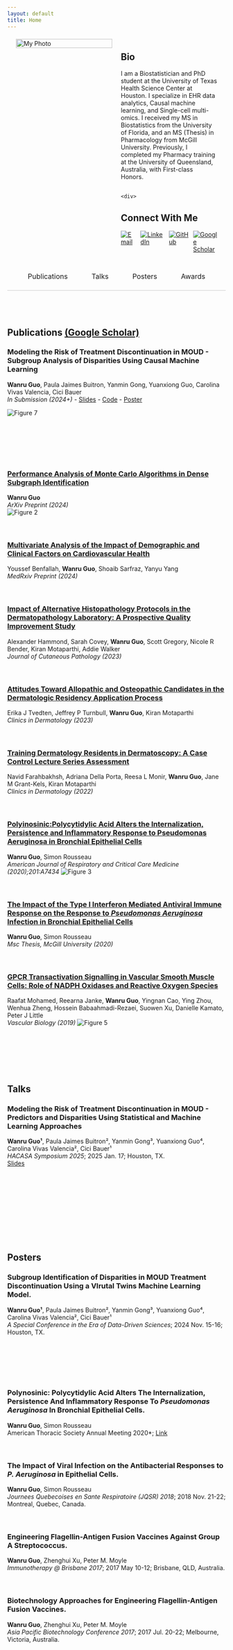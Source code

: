 ```yaml
---
layout: default
title: Home
---
```



<div style="display: flex; align-items: flex-start; margin: 20px;">
  <!-- Left Section: Enlarged Photo -->
  <div style="flex: 1; margin-right: 20px;">
    <img src="/assets/images/profile.jpg" alt="My Photo" style="width: 100%; height: 100%; object-fit: cover;">
  </div>
  
  <!-- Right Section: Bio and Connect -->
  <div style="flex: 1;">
    <!-- Bio Section -->
    <div style="margin-bottom: 30px;">
      <h2><strong>Bio</strong></h2>
      <p>
        I am a Biostatistician and PhD student at the University of Texas Health Science Center at Houston. 
        I specialize in EHR data analytics, Causal machine learning, and Single-cell multi-omics. I received 
        my MS in Biostatistics from the University of Florida, and an MS (Thesis) in Pharmacology from McGill 
        University. Previously, I completed my Pharmacy training at the University of Queensland, Australia, 
        with First-class Honors.
      </p>
    </div>
    
    <div>
  <h2>Connect With Me</h2>
  <ul style="list-style-type: none; padding: 0; display: flex; gap: 10px;">
    <li>
      <a href="mailto:wanru.guo@uth.tmc.edu" target="_blank">
        <img src="https://img.shields.io/badge/Email-D14836?style=flat-square&logo=gmail&logoColor=white" alt="Email">
      </a>
    </li>
    <li>
      <a href="https://www.linkedin.com/in/wanru-g/" target="_blank">
        <img src="https://img.shields.io/badge/LinkedIn-0077B5?style=flat-square&logo=linkedin&logoColor=white" alt="LinkedIn">
      </a>
    </li>
    <li>
      <a href="https://github.com/wguo3773" target="_blank">
        <img src="https://img.shields.io/badge/GitHub-181717?style=flat-square&logo=github&logoColor=white" alt="GitHub">
      </a>
    </li>
    <li>
      <a href="https://scholar.google.com/citations?user=Do3xkCgAAAAJ&hl=en" target="_blank">
        <img src="https://img.shields.io/badge/Google%20Scholar-4285F4?style=flat-square&logo=google-scholar&logoColor=white" alt="Google Scholar">
      </a>
    </li>
  </ul>
</div>
</div>
</div>


<div style="display: flex; justify-content: center; gap: 15px; margin-bottom: 20px; border-bottom: 1px solid #ccc; padding-bottom: 10px;">
  <a href="#publications" style="text-decoration: none;">
    <div style="
      padding: 10px 20px; 
      font-size: 16px; 
      cursor: pointer; 
      border-bottom: 2px solid transparent;
      transition: all 0.3s ease;
    ">
      Publications
    </div>
  </a>
  <a href="#talks" style="text-decoration: none;">
    <div style="
      padding: 10px 20px; 
      font-size: 16px; 
      cursor: pointer; 
      border-bottom: 2px solid transparent;
      transition: all 0.3s ease;
    ">
      Talks
    </div>
  </a>
  <a href="#posters" style="text-decoration: none;">
    <div style="
      padding: 10px 20px; 
      font-size: 16px; 
      cursor: pointer; 
      border-bottom: 2px solid transparent;
      transition: all 0.3s ease;
    ">
      Posters
    </div>
  </a>
  <a href="#awards" style="text-decoration: none;">
    <div style="
      padding: 10px 20px; 
      font-size: 16px; 
      cursor: pointer; 
      border-bottom: 2px solid transparent;
      transition: all 0.3s ease;
    ">
      Awards
    </div>
  </a>
</div>

<br><br> 


## **Publications [(Google Scholar)](https://scholar.google.com/citations?user=Do3xkCgAAAAJ&hl=en)**

### **Modeling the Risk of Treatment Discontinuation in MOUD - Subgroup Analysis of Disparities Using Causal Machine Learning**  
**Wanru Guo**, Paula Jaimes Buitron, Yanmin Gong, Yuanxiong Guo, Carolina Vivas Valencia, Cici Bauer<br> 
*In Submission (2024+)* - [Slides](/assets/publications/WGUO%20finale%20Presentation_allgroup.pptx) - [Code](https://github.com/wguo3773/iqvia-causal-ml-oud/blob/main/AIM%20AHEAD%20Virtual%20Twins%20WG.html) - [Poster](https://github.com/wguo3773/iqvia-causal-ml-oud/blob/main/WGUO%20poster%20presentation%20UTH%20conference%20FINAL.pptx)

![Figure 7](/assets/images/pub_fig7.png)
<br><br><br> 

<!--
### **Identifying Rare Cell Populations and Improving ScRNA-Seq Clustering Accuracy Using the RECOMBINE SHC-SSL and SHC-FL Algorithms**
**Wanru Guo**, Xubin Li, Anil Korkut<br>
*Research in Computational Molecular Biology (RECOMB) 2024*

![Figure 6](/assets/images/pub_fig6.png)  
[Slides](/assets/publications/RECOMBINE%20ppt.pptx) - [Code](/assets/publications/RECOMBINE_final_results_WG.html) 
-->
<br><br><br>

### [**Performance Analysis of Monte Carlo Algorithms in Dense Subgraph Identification**](/assets/publications/paper_dense_subgraphs.pdf)
**Wanru Guo**<br>
*ArXiv Preprint (2024)*  
![Figure 2](/assets/images/pub_fig2.png)
<br><br><br>

### [**Multivariate Analysis of the Impact of Demographic and Clinical Factors on Cardiovascular Health**](https://www.medrxiv.org/content/10.1101/2024.05.19.24307595v1) 
Youssef Benfallah, **Wanru Guo**, Shoaib Sarfraz, Yanyu Yang<br>
*MedRxiv Preprint (2024)*
<br><br><br>

### [**Impact of Alternative Histopathology Protocols in the Dermatopathology Laboratory: A Prospective Quality Improvement Study**](https://onlinelibrary.wiley.com/doi/abs/10.1111/cup.14400)
Alexander Hammond, Sarah Covey, **Wanru Guo**, Scott Gregory, Nicole R Bender, Kiran Motaparthi, Addie Walker<br>
*Journal of Cutaneous Pathology (2023)* 
<br><br><br>

### [**Attitudes Toward Allopathic and Osteopathic Candidates in the Dermatologic Residency Application Process**](https://www.sciencedirect.com/science/article/pii/S0738081X22001286) 
Erika J Tvedten, Jeffrey P Turnbull, **Wanru Guo**, Kiran Motaparthi<br>
*Clinics in Dermatology (2023)* 
<br><br><br>

### [**Training Dermatology Residents in Dermatoscopy: A Case Control Lecture Series Assessment**](https://www.sciencedirect.com/science/article/pii/S0738081X22001079) 
Navid Farahbakhsh, Adriana Della Porta, Reesa L Monir, **Wanru Guo**, Jane M Grant-Kels, Kiran Motaparthi<br>
*Clinics in Dermatology (2022)* 
<br><br><br>

### [**Polyinosinic:Polycytidylic Acid Alters the Internalization, Persistence and Inflammatory Response to Pseudomonas Aeruginosa in Bronchial Epithelial Cells**](https://www.atsjournals.org/doi/abs/10.1164/ajrccm-conference.2020.201.1_MeetingAbstracts.A7434)
**Wanru Guo**, Simon Rousseau<br>
*American Journal of Respiratory and Critical Care Medicine (2020);201:A7434* 
![Figure 3](/assets/images/pub_fig3.png)
<br><br><br>

### [**The Impact of the Type I Interferon Mediated Antiviral Immune Response on the Response to *Pseudomonas Aeruginosa* Infection in Bronchial Epithelial Cells**](/assets/publications/thesis_mspharamcology.pdf)
**Wanru Guo**, Simon Rousseau<br>
*Msc Thesis, McGill University (2020)*
<br><br><br>

### [**GPCR Transactivation Signalling in Vascular Smooth Muscle Cells: Role of NADPH Oxidases and Reactive Oxygen Species**](https://vb.bioscientifica.com/view/journals/vb/1/1/VB-18-0004.xml)
Raafat Mohamed, Reearna Janke, **Wanru Guo**, Yingnan Cao, Ying Zhou, Wenhua Zheng, Hossein Babaahmadi-Rezaei, Suowen Xu, Danielle Kamato, Peter J Little<br>
*Vascular Biology (2019)*
![Figure 5](/assets/images/pub_fig5.png)<br><br><br><br><br><br><br> 



## Talks

### **Modeling the Risk of Treatment Discontinuation in MOUD - Predictors and Disparities Using Statistical and Machine Learning Approaches**
**Wanru Guo¹**, Paula Jaimes Buitron², Yanmin Gong³, Yuanxiong Guo⁴, Carolina Vivas Valencia², Cici Bauer¹<br> 
*HACASA Symposium 2025*; 2025 Jan. 17; Houston, TX.<br> 
[Slides](/assets/publications/WGUO%20finale%20Presentation_allgroup.pptx) 
<br><br><br> 

<!--
### **Identifying Rare Cell Populations and Improving ScRNA-Seq Clustering Accuracy Using the RECOMBINE Algorithm** 
**Wanru Guo**, Xubin Li, Anil Korkut**<br>
*International Biometrics Conference 2024*; 2024 Dec. 6-9; Atlanta, GA.<br>  
[Slides](/assets/publications/RECOMBINE%20ppt.pptx) 
-->

<br><br><br><br><br><br><br> 

## Posters 

### **Subgroup Identification of Disparities in MOUD Treatment Discontinuation Using a VIrutal Twins Machine Learning Model.** 
**Wanru Guo¹**, Paula Jaimes Buitron², Yanmin Gong³, Yuanxiong Guo⁴, Carolina Vivas Valencia², Cici Bauer¹<br> 
*A Special Conference in the Era of Data-Driven Sciences*; 2024 Nov. 15-16; Houston, TX.
<br><br><br>

<!--
### **Identifying Rare Cell Populations and Improving ScRNA-Seq Clustering Accuracy Using the RECOMBINE Algorithm.** 
**Wanru Guo**, Xubin Li, Anil Korkut<br> 
*2024 Research in Computational Molecular Biology (RECOMB24)*; 2024 May. 1-3; Cambridge, MA.   
--> 
<br><br><br>

### **Polynosinic: Polycytidylic Acid Alters The Internalization, Persistence And Inflammatory Response To *Pseudomonas Aeruginosa* In Bronchial Epithelial Cells.** 
**Wanru Guo**, Simon Rousseau<br> 
American Thoracic Society Annual Meeting 2020*; [Link](https://www.atsjournals.org/doi/abs/10.1164/ajrccm-conference.2020.201.1_MeetingAbstracts.A7434?download=true) 
<br><br><br> 

### **The Impact of Viral Infection on the Antibacterial Responses to *P. Aeruginosa* in Epithelial Cells.** 
**Wanru Guo**, Simon Rousseau<br> 
*Journees Quebecoises en Sante Respiratoire (JQSR) 2018*; 2018 Nov. 21-22; Montreal, Quebec, Canada. 
<br><br><br> 

### **Engineering Flagellin-Antigen Fusion Vaccines Against Group A Streptococcus.** 
**Wanru Guo**, Zhenghui Xu, Peter M. Moyle<br>
*Immunotherapy @ Brisbane 2017*; 2017 May 10-12; Brisbane, QLD, Australia. 
<br><br><br>

### **Biotechnology Approaches for Engineering Flagellin-Antigen Fusion Vaccines.** 
**Wanru Guo**, Zhenghui Xu, Peter M. Moyle<br> 
*Asia Pacific Biotechnology Conference 2017*; 2017 Jul. 20-22; Melbourne, Victoria, Australia. 

<br><br><br><br><br><br><br> 

## Awards

Outstanding Achievement Award (2021), University of Florida<br>
Graduate Excellence Fellowship (2018), McGill University<br>
Recruitment Award (2018), McGill University<br>
Dean's Commendation for Academic Excellence (Awarded for 8 consecutive semesters for the duration of my undergraduate), University of Queensland, Australia<br> 
International Pharmacy Scholarship (2014), University of Queensland<br>
Chancellor's Scholarship (2014), University of Queensland<br>
Australian Mathematics Competition – Prize (2012), Recognized for being in the Top 0.3% 

<br><br><br> 
 










